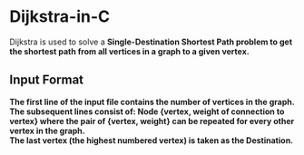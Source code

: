 # Dijkstra-in-C
 
Dijkstra is used to solve a <b>Single-Destination Shortest Path<b> problem to get the shortest path from all vertices in a graph to a given vertex.


## Input Format

The first line of the input file contains the number of vertices in the graph. <br>
The subsequent lines consist of: Node {vertex, weight of connection to vertex} where the pair of {vertex, weight} can be repeated for every other vertex in the graph. <br>
The last vertex (the highest numbered vertex) is taken as the Destination.